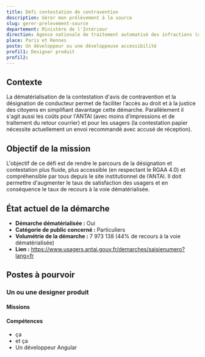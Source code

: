 ```yaml
---
title: Défi contestation de contravention
description: Gérer mon prélèvement à la source
slug: gerer-prelevement-source
departement: Ministère de l'Intérieur
direction: Agence nationale de traitement automatisé des infractions (ANTAI)
place: Paris et Rennes
poste: Un développeur ou une développeuse accessibilité
profil1: Designer produit
profil2:
---
```


## Contexte
La dématérialisation de la contestation d'avis de contravention et la désignation de conducteur permet de faciliter l’accès au droit et à la justice des citoyens en simplifiant davantage cette démarche. Parallèlement il s'agit aussi les coûts pour l'ANTAI (avec moins d’impressions et de traitement du retour courrier) et pour les usagers (la contestation papier nécessite actuellement un envoi recommandé avec accusé de réception).

## Objectif de la mission
L'objectif de ce défi est de rendre le parcours de la désignation et contestation plus fluide, plus accessible (en respectant le RGAA 4.0) et compréhensible par tous depuis le site institutionnel de l’ANTAI.
Il doit permettre d'augmenter le taux de satisfaction des usagers et en conséquence le taux de recours à la voie dématérialisée.


## État actuel de la démarche
- **Démarche dématérialisée :** Oui
- **Catégorie de public concerné :** Particuliers
- **Volumétrie de la démarche :** 7 973 138 (44% de recours à la voie dématérialisée)
- **Lien :** https://www.usagers.antai.gouv.fr/demarches/saisienumero?lang=fr 

## Postes à pourvoir

### Un ou une designer produit
#### Missions


#### Compétences
- ça
- et ça
- Un développeur Angular
